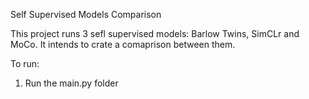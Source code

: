 Self Supervised Models Comparison

This project runs 3 sefl supervised models: Barlow Twins, SimCLr and MoCo. It intends to crate a comaprison between them. 

To run:

1. Run the main.py folder
